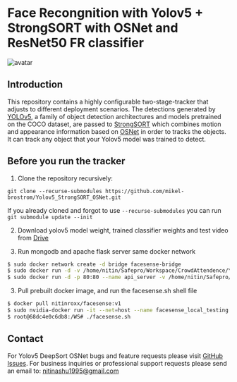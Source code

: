 # Face Recongnition with Yolov5 + StrongSORT with OSNet and ResNet50 FR classifier

![avatar](demo.gif)

## Introduction

This repository contains a highly configurable two-stage-tracker that adjusts to different deployment scenarios. The detections generated by [YOLOv5](https://github.com/ultralytics/yolov5), a family of object detection architectures and models pretrained on the COCO dataset, are passed to [StrongSORT](https://github.com/dyhBUPT/StrongSORT)[](https://arxiv.org/pdf/2202.13514.pdf) which combines motion and appearance information based on [OSNet](https://github.com/KaiyangZhou/deep-person-reid)[](https://arxiv.org/abs/1905.00953) in order to tracks the objects. It can track any object that your Yolov5 model was trained to detect.



## Before you run the tracker

1. Clone the repository recursively:

`git clone --recurse-submodules https://github.com/mikel-brostrom/Yolov5_StrongSORT_OSNet.git`

If you already cloned and forgot to use `--recurse-submodules` you can run `git submodule update --init`

2. Download yolov5 model weight, trained classifier weights and test video from [Drive](https://drive.google.com/drive/folders/1L42bVQXbcNH2kV56Ep9otcry2pDB1hVQ?usp=sharing)

3. Run mongodb and apache flask server same docker network
```bash
$ sudo docker network create -d bridge facesense-bridge
$ sudo docker run -d -v /home/nitin/Safepro/Workspace/CrowdAttendence/Yolov5_StrongSORT_OSNet/facesense_db:/data/db -p 27017:27017  --network="facesense-bridge" --name mongodb  mongo:latest
$ sudo docker run -d -p 80:80 --name api_server -v /home/nitin/Safepro/Workspace/CrowdAttendence/facesense_endpoints/docker_compose_for_apache_flask_setup-main/apache-flask-master/routes.py:/var/www/apache-flask/app/routes.py --network="facesense-bridge" apache-flask-server:v1
```

3. Pull prebuilt docker image, and run the facesense.sh shell file

```bash
$ docker pull nitinroxx/facesense:v1
$ sudo nvidia-docker run -it --net=host --name facesense_local_testing -v `pwd`:/WS/ --entrypoint bash nitinroxx/facesense:v1
$ root@68dc4e0c6db8:/WS# ./facesense.sh
```


## Contact 

For Yolov5 DeepSort OSNet bugs and feature requests please visit [GitHub Issues](https://github.com/Nitin286roxs/Facesense/issues). For business inquiries or professional support requests please send an email to: nitinashu1995@gmail.com
